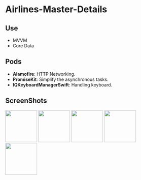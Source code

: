 # Airlines-Master-Details

## Use
- MVVM
- Core Data

## Pods

- **Alamofire**:  HTTP Networking.
- **PromiseKit**: Simplify the asynchronous tasks.
- **IQKeyboardManagerSwift**: Handling keyboard.

## ScreenShots

<div>
  <img src="https://user-images.githubusercontent.com/51852034/134529650-a9c7996b-b0a8-4c1e-9d01-3ce7d4056b4b.png" width= "100">
  <img src="https://user-images.githubusercontent.com/51852034/134529673-faff7a7f-f750-4907-8843-499ebba4dfee.png" width= "100">
  <img src="https://user-images.githubusercontent.com/51852034/134529687-b03e9808-f590-4d38-8453-f3b573749d98.png" width= "100">
  <img src="https://user-images.githubusercontent.com/51852034/134529693-8093512d-fb47-4bf3-97d6-dbf268de0d7a.png" width= "100">
  <img src="https://user-images.githubusercontent.com/51852034/134529697-c00b0578-0e14-48b5-a7ae-12095d824015.png" width= "100">
</div>
